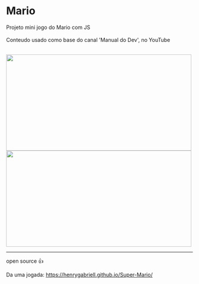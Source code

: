# Mario
  
Projeto mini jogo do Mario com JS
<br>
<br>
Conteudo usado como base do canal 'Manual do Dev', no YouTube

<br>
<img align="center" height="260" width="500" src="https://user-images.githubusercontent.com/96191361/178006807-bb4a038d-6edf-45af-9b65-c600a6e9202e.png">
<img align="center" height="260" width="500" src="https://user-images.githubusercontent.com/96191361/178006983-1b5e69ee-f99d-4143-907a-5c4e4727b974.png">
<hr>
open source 👍
<br>

Da uma jogada:  https://henrygabriell.github.io/Super-Mario/

